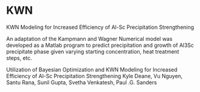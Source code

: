 # KWN
KWN Modeling for Increased Efficiency of Al-Sc Precipitation Strengthening


An adaptation of the Kampmann and Wagner Numerical model was developed as a Matlab program to predict precipitation and growth of Al3Sc precipitate phase given varying starting concentration, heat treatment steps, etc. 


Utilization of Bayesian Optimization and KWN Modeling for Increased Efficiency of Al-Sc Precipitation Strengthening
Kyle Deane, Vu Nguyen, Santu Rana, Sunil Gupta, Svetha Venkatesh, Paul .G. Sanders
